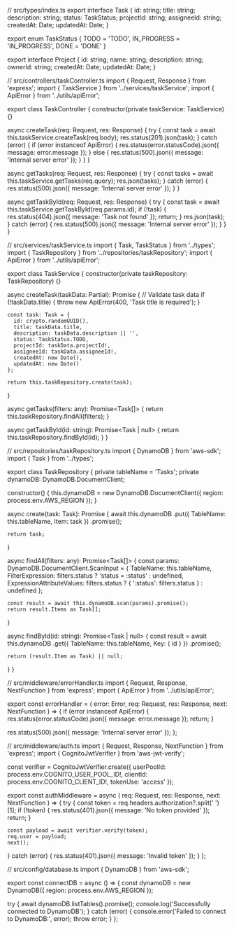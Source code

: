 // src/types/index.ts
export interface Task {
  id: string;
  title: string;
  description: string;
  status: TaskStatus;
  projectId: string;
  assigneeId: string;
  createdAt: Date;
  updatedAt: Date;
}

export enum TaskStatus {
  TODO = 'TODO',
  IN_PROGRESS = 'IN_PROGRESS',
  DONE = 'DONE'
}

export interface Project {
  id: string;
  name: string;
  description: string;
  ownerId: string;
  createdAt: Date;
  updatedAt: Date;
}

// src/controllers/taskController.ts
import { Request, Response } from 'express';
import { TaskService } from '../services/taskService';
import { ApiError } from '../utils/apiError';

export class TaskController {
  constructor(private taskService: TaskService) {}

  async createTask(req: Request, res: Response) {
    try {
      const task = await this.taskService.createTask(req.body);
      res.status(201).json(task);
    } catch (error) {
      if (error instanceof ApiError) {
        res.status(error.statusCode).json({ message: error.message });
      } else {
        res.status(500).json({ message: 'Internal server error' });
      }
    }
  }

  async getTasks(req: Request, res: Response) {
    try {
      const tasks = await this.taskService.getTasks(req.query);
      res.json(tasks);
    } catch (error) {
      res.status(500).json({ message: 'Internal server error' });
    }
  }

  async getTaskById(req: Request, res: Response) {
    try {
      const task = await this.taskService.getTaskById(req.params.id);
      if (!task) {
        res.status(404).json({ message: 'Task not found' });
        return;
      }
      res.json(task);
    } catch (error) {
      res.status(500).json({ message: 'Internal server error' });
    }
  }
}

// src/services/taskService.ts
import { Task, TaskStatus } from '../types';
import { TaskRepository } from '../repositories/taskRepository';
import { ApiError } from '../utils/apiError';

export class TaskService {
  constructor(private taskRepository: TaskRepository) {}

  async createTask(taskData: Partial<Task>): Promise<Task> {
    // Validate task data
    if (!taskData.title) {
      throw new ApiError(400, 'Task title is required');
    }

    const task: Task = {
      id: crypto.randomUUID(),
      title: taskData.title,
      description: taskData.description || '',
      status: TaskStatus.TODO,
      projectId: taskData.projectId!,
      assigneeId: taskData.assigneeId!,
      createdAt: new Date(),
      updatedAt: new Date()
    };

    return this.taskRepository.create(task);
  }

  async getTasks(filters: any): Promise<Task[]> {
    return this.taskRepository.findAll(filters);
  }

  async getTaskById(id: string): Promise<Task | null> {
    return this.taskRepository.findById(id);
  }
}

// src/repositories/taskRepository.ts
import { DynamoDB } from 'aws-sdk';
import { Task } from '../types';

export class TaskRepository {
  private tableName = 'Tasks';
  private dynamoDB: DynamoDB.DocumentClient;

  constructor() {
    this.dynamoDB = new DynamoDB.DocumentClient({
      region: process.env.AWS_REGION
    });
  }

  async create(task: Task): Promise<Task> {
    await this.dynamoDB
      .put({
        TableName: this.tableName,
        Item: task
      })
      .promise();

    return task;
  }

  async findAll(filters: any): Promise<Task[]> {
    const params: DynamoDB.DocumentClient.ScanInput = {
      TableName: this.tableName,
      FilterExpression: filters.status ? 'status = :status' : undefined,
      ExpressionAttributeValues: filters.status ? { ':status': filters.status } : undefined
    };

    const result = await this.dynamoDB.scan(params).promise();
    return result.Items as Task[];
  }

  async findById(id: string): Promise<Task | null> {
    const result = await this.dynamoDB
      .get({
        TableName: this.tableName,
        Key: { id }
      })
      .promise();

    return (result.Item as Task) || null;
  }
}

// src/middleware/errorHandler.ts
import { Request, Response, NextFunction } from 'express';
import { ApiError } from '../utils/apiError';

export const errorHandler = (
  error: Error,
  req: Request,
  res: Response,
  next: NextFunction
) => {
  if (error instanceof ApiError) {
    res.status(error.statusCode).json({
      message: error.message
    });
    return;
  }

  res.status(500).json({
    message: 'Internal server error'
  });
};

// src/middleware/auth.ts
import { Request, Response, NextFunction } from 'express';
import { CognitoJwtVerifier } from 'aws-jwt-verify';

const verifier = CognitoJwtVerifier.create({
  userPoolId: process.env.COGNITO_USER_POOL_ID!,
  clientId: process.env.COGNITO_CLIENT_ID!,
  tokenUse: 'access'
});

export const authMiddleware = async (
  req: Request,
  res: Response,
  next: NextFunction
) => {
  try {
    const token = req.headers.authorization?.split(' ')[1];
    if (!token) {
      res.status(401).json({ message: 'No token provided' });
      return;
    }

    const payload = await verifier.verify(token);
    req.user = payload;
    next();
  } catch (error) {
    res.status(401).json({ message: 'Invalid token' });
  }
};

// src/config/database.ts
import { DynamoDB } from 'aws-sdk';

export const connectDB = async () => {
  const dynamoDB = new DynamoDB({
    region: process.env.AWS_REGION
  });

  try {
    await dynamoDB.listTables().promise();
    console.log('Successfully connected to DynamoDB');
  } catch (error) {
    console.error('Failed to connect to DynamoDB:', error);
    throw error;
  }
};
